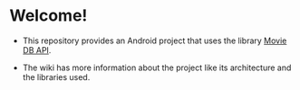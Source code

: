 # Welcome!

- This repository provides an Android project that uses the library  [Movie DB API](https://www.themoviedb.org). 

- The wiki has more information about the project like its architecture and the libraries used.
